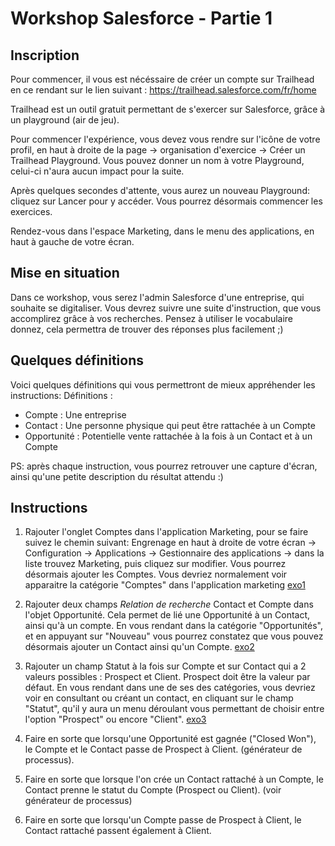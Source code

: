 # Workshop Salesforce - Partie 1

## Inscription
Pour commencer, il vous est nécéssaire de créer un compte sur Trailhead en ce rendant sur le lien suivant : https://trailhead.salesforce.com/fr/home

Trailhead est un outil gratuit permettant de s'exercer sur Salesforce, grâce à un playground (air de jeu).

Pour commencer l'expérience, vous devez vous rendre sur l'icône de votre profil, en haut à droite de la page -> organisation d'exercice -> Créer un Trailhead Playground. Vous pouvez donner un nom à votre Playground, celui-ci n'aura aucun impact pour la suite.

Après quelques secondes d'attente, vous aurez un nouveau Playground: cliquez sur Lancer pour y accéder. Vous pourrez désormais commencer les exercices.

Rendez-vous dans l'espace Marketing, dans le menu des applications, en haut à gauche de votre écran.

## Mise en situation
Dans ce workshop, vous serez l'admin Salesforce d'une entreprise, qui souhaite se digitaliser.
Vous devrez suivre une suite d'instruction, que vous accomplirez grâce à vos recherches. Pensez à utiliser le vocabulaire donnez, cela permettra de trouver
des réponses plus facilement ;)

## Quelques définitions
Voici quelques définitions qui vous permettront de mieux appréhender les instructions:
Définitions :
- Compte : Une entreprise
- Contact : Une personne physique qui peut être rattachée à un Compte
- Opportunité : Potentielle vente rattachée à la fois à un Contact et à un Compte

PS: après chaque instruction, vous pourrez retrouver une capture d'écran, ainsi qu'une petite description du résultat attendu :)

## Instructions
1. Rajouter l'onglet Comptes dans l'application Marketing, pour se faire suivez le chemin suivant: 
Engrenage en haut à droite de votre écran -> Configuration -> Applications -> Gestionnaire des applications -> dans la liste trouvez Marketing,
puis cliquez sur modifier. Vous pourrez désormais ajouter les Comptes. Vous devriez normalement voir apparaitre la catégorie "Comptes" dans l'application marketing
[exo1](https://github.com/Nathaniael/salesforcep1/blob/main/exo1.png)

2. Rajouter deux champs _Relation de recherche_ Contact et Compte dans l'objet Opportunité. Cela permet de lié une Opportunité à un Contact, ainsi qu'à un compte.
En vous rendant dans la catégorie "Opportunités", et en appuyant sur "Nouveau" vous pourrez constatez que vous pouvez désormais ajouter un Contact ainsi qu'un Compte.
[exo2](https://github.com/Nathaniael/salesforcep1/blob/main/exo2.png)

3. Rajouter un champ Statut à la fois sur Compte et sur Contact qui a 2 valeurs possibles : Prospect et Client. Prospect doit être la valeur par défaut. En vous rendant dans une de ses des catégories, vous devriez voir en consultant ou créant un contact, en cliquant sur le champ "Statut", qu'il y aura un menu déroulant vous permettant de choisir entre l'option "Prospect" ou encore "Client".
[exo3](https://github.com/Nathaniael/salesforcep1/blob/main/exo3.png)

4. Faire en sorte que lorsqu'une Opportunité est gagnée ("Closed Won"), le Compte et le Contact passe de Prospect à Client.
(générateur de processus).

5. Faire en sorte que lorsque l'on crée un Contact rattaché à un Compte, le Contact prenne le statut du Compte (Prospect ou Client).
(voir générateur de processus)

6. Faire en sorte que lorsqu'un Compte passe de Prospect à Client, le Contact rattaché passent également à Client.
